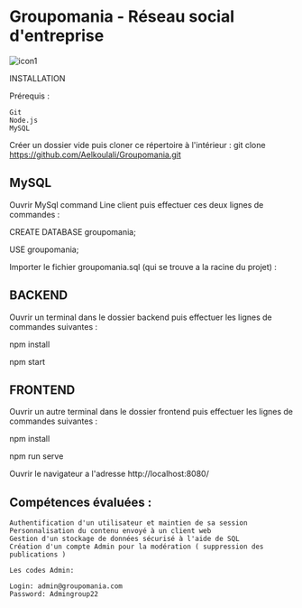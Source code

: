 # Groupomania - Réseau social d'entreprise

![icon1](https://user-images.githubusercontent.com/77611825/167659300-1c075a71-6d64-49a1-8cff-7886ed82a1f6.png)


INSTALLATION

Prérequis :
```
Git 
Node.js
MySQL

```

Créer un dossier vide puis cloner ce répertoire à l'intérieur :
git clone https://github.com/Aelkoulali/Groupomania.git

## MySQL 

Ouvrir MySql command Line client puis effectuer ces deux lignes de commandes :

CREATE DATABASE groupomania;

USE groupomania;

Importer le fichier groupomania.sql (qui se trouve a la racine du projet) :


## BACKEND 

Ouvrir un terminal dans le dossier backend puis effectuer les lignes de commandes suivantes :

npm install

npm start

## FRONTEND 

Ouvrir un autre terminal dans le dossier frontend puis effectuer les lignes de commandes suivantes :

npm install

npm run serve

Ouvrir le navigateur a l'adresse http://localhost:8080/

## Compétences évaluées :

    Authentification d'un utilisateur et maintien de sa session
    Personnalisation du contenu envoyé à un client web
    Gestion d'un stockage de données sécurisé à l'aide de SQL
    Création d'un compte Admin pour la modération ( suppression des publications ) 
	
    Les codes Admin:
	
	Login: admin@groupomania.com
	Password: Admingroup22



